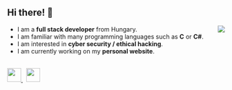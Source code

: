 <h2>Hi there! 👋</h2>

<img align="right" src="https://github-readme-stats.vercel.app/api/top-langs/?layout=compact&theme=dark&username=f1oppa">

<ul>
  <li>I am a <b>full stack developer</b> from Hungary.</li>
  <li>I am familiar with many programming languages such as <b>C</b> or <b>C#</b>.</li>
  <li>I am interested in <b>cyber security / ethical hacking</b>.</li>
  <li>I am currently working on my <b>personal website</b>.</li>
</ul>

<br>

<a href="https://discord.com/user/877778571748331561">
  <img src="https://logodownload.org/wp-content/uploads/2017/11/discord-logo-7-1.png" width=32 height=32>
</a>
&nbsp;
<a href="https://github.com/f1oppa">
    <img src="https://icon-library.com/images/github-icon-png/github-icon-png-29.jpg" width=32 height=32>
</a>
